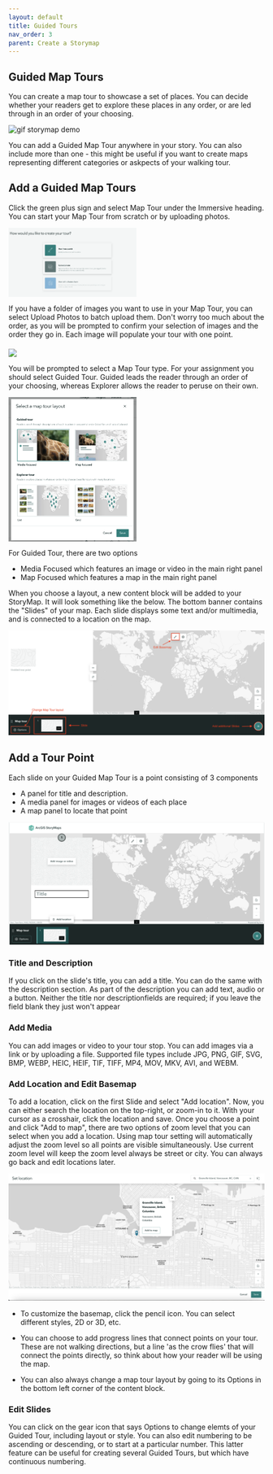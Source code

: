 ```yaml
---
layout: default
title: Guided Tours
nav_order: 3
parent: Create a Storymap
---
```


## Guided Map Tours

You can create a map tour to showcase a set of places. You can decide whether your readers get to explore these places in any order, or are led through in an order of your choosing. 

![gif storymap demo](./images/storymap-maptour_20250409.gif)

You can add a Guided Map Tour anywhere in your story. You can also include more than one - this might be useful if you want to create maps representing different categories or askpects of your walking tour.

## Add a Guided Map Tours
Click the green plus sign and select Map Tour under the Immersive heading. You can start your Map Tour from scratch or by uploading photos.

<img src="images/storymap_guidedtour1.png" style="width:50%" align="middle">

If you have a folder of images you want to use in your Map Tour, you can select Upload Photos to batch upload them. Don't worry too much about the order, as you will be prompted to confirm your selection of images and the order they go in. Each image will populate your tour with one point. 

<img src="images/storymap_photo upload.png" style="width:50%" align="middle">

You will be prompted to select a Map Tour type. For your assignment you should select Guided Tour. Guided leads the reader through an order of your choosing, whereas Explorer allows the reader to peruse on their own. 

<img src="images/storymap_guidedtour2.png" style="width:50%" align="middle">

For Guided Tour, there are two options
- Media Focused which features an image or video in the main right panel
- Map Focused which features a map in the main right panel

When you choose a layout, a new content block will be added to your StoryMap. It will look something like the below. The bottom banner contains the "Slides" of your map. Each slide displays some text and/or multimedia, and is connected to a location on the map. 

![map tour content block](images/maptour_20250409.png)

## Add a Tour Point
Each slide on your Guided Map Tour is a point consisting of 3 components
- A panel for title and description. 
- A media panel for images or videos of each place
- A map panel to locate that point

![map tour content block](images/storymap_guidedtour3.png)

### Title and Description

If you click on the slide's title, you can add a title. You can do the same with the description section. As part of the description you can add text, audio or a button. Neither the title nor descriptionfields are required; if you leave the field blank they just won't appear

### Add Media

You can add images or video to your tour stop. You can add images via a link or by uploading a file. Supported file types include JPG, PNG, GIF, SVG, BMP, WEBP, HEIC, HEIF, TIF, TIFF, MP4, MOV, MKV, AVI, and WEBM.

### Add Location and Edit Basemap

To add a location, click on the first Slide and select "Add location". Now, you can either search the location on the top-right, or zoom-in to it. With your cursor as a crosshair, click the location and save. Once you choose a point and click "Add to map", there are two options of zoom level that you can select when you add a location. Using map tour setting will automatically adjust the zoom level so all points are visible simultaneously. Use current zoom level will keep the zoom level always be street or city. You can always go back and edit locations later. 

![map tour add location](images/maptour-location_20250409.png)

- To customize the basemap, click the pencil icon. You can select different styles, 2D or 3D, etc.

- You can choose to add progress lines that connect points on your tour. These are not walking directions, but a line 'as the crow flies' that will connect the points directly, so think about how your reader will be using the map. 

- You can also always change a map tour layout by going to its Options in the bottom left corner of the content block.

### Edit Slides
You can click on the gear icon that says Options to change elemts of your Guided Tour, including layout or style. You can also edit numbering to be ascending or descending, or to start at a particular number. This latter feature can be useful for creating several Guided Tours, but which have continuous numbering.



<br>
